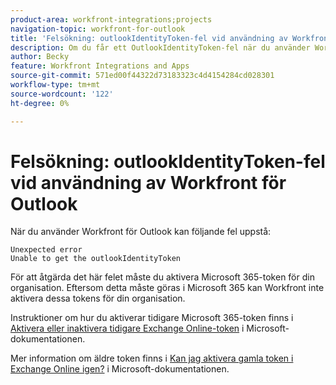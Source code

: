 ```yaml
---
product-area: workfront-integrations;projects
navigation-topic: workfront-for-outlook
title: 'Felsökning: outlookIdentityToken-fel vid användning av Workfront för Outlook'
description: Om du får ett OutlookIdentityToken-fel när du använder Workfront för Outlook måste du aktivera Microsoft 365-token för din organisation.
author: Becky
feature: Workfront Integrations and Apps
source-git-commit: 571ed00f44322d73183323c4d4154284cd028301
workflow-type: tm+mt
source-wordcount: '122'
ht-degree: 0%

---
```


# Felsökning: outlookIdentityToken-fel vid användning av Workfront för Outlook

När du använder Workfront för Outlook kan följande fel uppstå:

```
Unexpected error
Unable to get the outlookIdentityToken
```

För att åtgärda det här felet måste du aktivera Microsoft 365-token för din organisation. Eftersom detta måste göras i Microsoft 365 kan Workfront inte aktivera dessa tokens för din organisation.

Instruktioner om hur du aktiverar tidigare Microsoft 365-token finns i [Aktivera eller inaktivera tidigare Exchange Online-token](https://learn.microsoft.com/en-us/office/dev/add-ins/outlook/turn-exchange-tokens-on-off) i Microsoft-dokumentationen.

Mer information om äldre token finns i [Kan jag aktivera gamla token i Exchange Online igen?](https://learn.microsoft.com/en-us/office/dev/add-ins/outlook/faq-nested-app-auth-outlook-legacy-tokens#can-i-turn-exchange-online-legacy-tokens-back-on) i Microsoft-dokumentationen.
